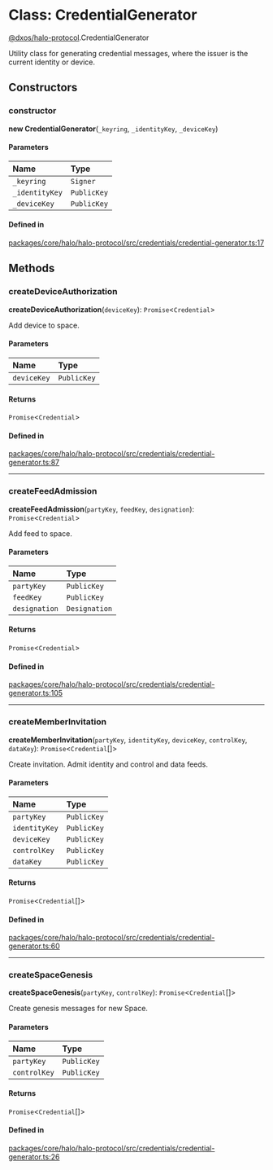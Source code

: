 # Class: CredentialGenerator

[@dxos/halo-protocol](../modules/dxos_halo_protocol.md).CredentialGenerator

Utility class for generating credential messages, where the issuer is the current identity or device.

## Constructors

### constructor

**new CredentialGenerator**(`_keyring`, `_identityKey`, `_deviceKey`)

#### Parameters

| Name | Type |
| :------ | :------ |
| `_keyring` | `Signer` |
| `_identityKey` | `PublicKey` |
| `_deviceKey` | `PublicKey` |

#### Defined in

[packages/core/halo/halo-protocol/src/credentials/credential-generator.ts:17](https://github.com/dxos/dxos/blob/main/packages/core/halo/halo-protocol/src/credentials/credential-generator.ts#L17)

## Methods

### createDeviceAuthorization

**createDeviceAuthorization**(`deviceKey`): `Promise`<`Credential`\>

Add device to space.

#### Parameters

| Name | Type |
| :------ | :------ |
| `deviceKey` | `PublicKey` |

#### Returns

`Promise`<`Credential`\>

#### Defined in

[packages/core/halo/halo-protocol/src/credentials/credential-generator.ts:87](https://github.com/dxos/dxos/blob/main/packages/core/halo/halo-protocol/src/credentials/credential-generator.ts#L87)

___

### createFeedAdmission

**createFeedAdmission**(`partyKey`, `feedKey`, `designation`): `Promise`<`Credential`\>

Add feed to space.

#### Parameters

| Name | Type |
| :------ | :------ |
| `partyKey` | `PublicKey` |
| `feedKey` | `PublicKey` |
| `designation` | `Designation` |

#### Returns

`Promise`<`Credential`\>

#### Defined in

[packages/core/halo/halo-protocol/src/credentials/credential-generator.ts:105](https://github.com/dxos/dxos/blob/main/packages/core/halo/halo-protocol/src/credentials/credential-generator.ts#L105)

___

### createMemberInvitation

**createMemberInvitation**(`partyKey`, `identityKey`, `deviceKey`, `controlKey`, `dataKey`): `Promise`<`Credential`[]\>

Create invitation.
Admit identity and control and data feeds.

#### Parameters

| Name | Type |
| :------ | :------ |
| `partyKey` | `PublicKey` |
| `identityKey` | `PublicKey` |
| `deviceKey` | `PublicKey` |
| `controlKey` | `PublicKey` |
| `dataKey` | `PublicKey` |

#### Returns

`Promise`<`Credential`[]\>

#### Defined in

[packages/core/halo/halo-protocol/src/credentials/credential-generator.ts:60](https://github.com/dxos/dxos/blob/main/packages/core/halo/halo-protocol/src/credentials/credential-generator.ts#L60)

___

### createSpaceGenesis

**createSpaceGenesis**(`partyKey`, `controlKey`): `Promise`<`Credential`[]\>

Create genesis messages for new Space.

#### Parameters

| Name | Type |
| :------ | :------ |
| `partyKey` | `PublicKey` |
| `controlKey` | `PublicKey` |

#### Returns

`Promise`<`Credential`[]\>

#### Defined in

[packages/core/halo/halo-protocol/src/credentials/credential-generator.ts:26](https://github.com/dxos/dxos/blob/main/packages/core/halo/halo-protocol/src/credentials/credential-generator.ts#L26)
